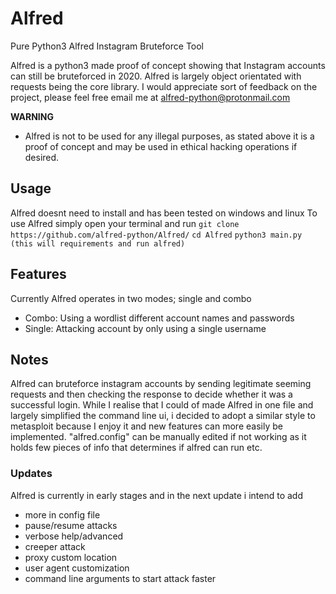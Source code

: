 # Alfred
Pure Python3 Alfred Instagram Bruteforce Tool

Alfred is a python3 made proof of concept showing that Instagram accounts can still be bruteforced in 2020. Alfred is largely object orientated with requests being the core library.
I would appreciate sort of feedback on the project, please feel free email me at alfred-python@protonmail.com

**WARNING**
- Alfred is not to be used for any illegal purposes, as stated above it is a proof of concept and may be used in ethical hacking operations if desired.

## Usage
Alfred doesnt need to install and has been tested on windows and linux
To use Alfred simply open your terminal and run
`git clone https://github.com/alfred-python/Alfred/`
`cd Alfred`
`python3 main.py (this will requirements and run alfred)`

## Features
Currently Alfred operates in two modes; single and combo
- Combo: Using a wordlist different account names and passwords 
- Single: Attacking account by only using a single username

## Notes
Alfred can bruteforce instagram accounts by sending legitimate seeming requests and then checking the response to decide whether it was a successful login.
While I realise that I could of made Alfred in one file and largely simplified the command line ui, i decided to adopt a similar style to metasploit because I enjoy it and new features can more easily be implemented. "alfred.config" can be manually edited if not working as it holds few pieces of info that determines if alfred can run etc.

### Updates
Alfred is currently in early stages and in the next update i intend to add
- more in config file
- pause/resume attacks
- verbose help/advanced
- creeper attack
- proxy custom location
- user agent customization    
- command line arguments to start attack faster
